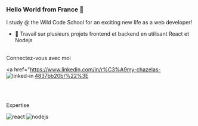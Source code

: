 ### Hello World from France 👋 

I study @ the Wild Code School for an exciting new life as a web developer!

- 🔭 Travail sur plusieurs projets frontend et backend en utilisant React et Nodejs 
<br>
Connectez-vous avec moi

<a href="https://www.linkedin.com/in/r%C3%A9my-chazelas-4837bb20b/%22%3E<img align="left" alt="linked-in" src="https://img.shields.io/badge/linkedin-%230077B5.svg?&style=for-the-badge&logo=linkedin&logoColor=white" /></a>

<br> 
<br>

Expertise 

<img align="left" alt="react" src="https://img.shields.io/badge/react%20-%2320232a.svg?&style=for-the-badge&logo=react&logoColor=%2361DAFB" />
<img align="left" alt="nodejs" src="https://img.shields.io/badge/node.js%20-%2343853D.svg?&style=for-the-badge&logo=node.js&logoColor=white" />
<br> 
<br>
